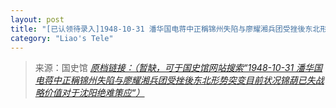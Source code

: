```yaml
---
layout: post
title: "[已认领待录入]1948-10-31 潘华国电蒋中正稱锦州失陷与廖耀湘兵团受挫後东北形势突变目前状况锦葫已失战略价值对于沈阳绝难策应"
category: "Liao's Tele"
---
```



> 来源：国史馆 [*原档链接：（暂缺，可于国史馆网站搜索“1948-10-31 潘华国电蒋中正稱锦州失陷与廖耀湘兵团受挫後东北形势突变目前状况锦葫已失战略价值对于沈阳绝难策应“）*]()
